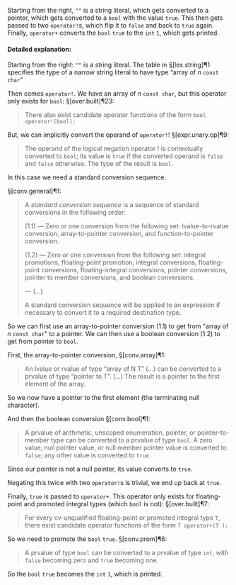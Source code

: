 Starting from the right, `""` is a string literal, which gets converted to a pointer, which gets converted to a `bool` with the value `true`. This then gets passed to two `operator!`s, which flip it to `false` and back to `true` again. Finally, `operator+` converts the `bool` `true` to the `int`  `1`, which gets printed.

#### Detailed explanation:

Starting from the right:
`""` is a string literal. The table in §[lex.string]¶1 specifies the type of a narrow string literal to have type “array of _n_ `const char`”

Then comes `operator!`. We have an array of _n_ `const char`, but  this operator only exists for `bool`: §[over.built]¶23:
> There also exist candidate operator functions of the form
>     `bool    operator!(bool);`

But, we can implicitly convert the operand of `operator!`! §[expr.unary.op]¶9: 
> The operand of the logical negation operator ! is contextually converted to `bool`; its value is `true` if the converted operand is `false` and `false` otherwise. The type of the result is `bool`.

In this case we need a standard conversion sequence. 

§[conv.general]¶1:
> A _standard conversion sequence_ is a sequence of standard conversions in the following order:
>
> (1.1) — Zero or one conversion from the following set: lvalue-to-rvalue conversion, array-to-pointer conversion, and function-to-pointer conversion.
>
> (1.2) — Zero or one conversion from the following set: integral promotions, floating-point promotion, integral conversions, floating-point conversions, floating-integral conversions, pointer conversions, pointer to member conversions, and boolean conversions.
>
> — (...)
>
> A standard conversion sequence will be applied to an expression if necessary to convert it to a required destination type.

So we can first use an array-to-pointer conversion (1.1) to get from "array of _n_ `const char`" to a pointer. We can then use a boolean conversion (1.2) to get from pointer to `bool`.

First, the array-to-pointer conversion, §[conv.array]¶1:
> An lvalue or rvalue of type “array of N T” (...) can be converted to a prvalue of type “pointer to T”. (...) The result is a pointer to the first element of the array.

So we now have a pointer to the first element (the terminating null character).

And then the boolean conversion §[conv.bool]¶1:
> A prvalue of arithmetic, unscoped enumeration, pointer, or pointer-to-member type can be converted to a prvalue of type `bool`. A zero value, null pointer value, or null member pointer value is converted to `false`; any other value is converted to `true`.

Since our pointer is not a null pointer, its value converts to `true`.

Negating this twice with two `operator!`s is trivial, we end up back at `true`.

Finally, `true` is passed to `operator+`. This operator only exists for floating-point and promoted integral types (which `bool` is not): §[over.built]¶7:
> For every cv-unqualified floating-point or promoted integral type `T`, there exist candidate operator functions of the form
> `T operator+(T );`

So we need to promote the `bool` `true`. §[conv.prom]¶6:
> A prvalue of type `bool` can be converted to a prvalue of type `int`, with `false` becoming zero and `true` becoming one. 

So the `bool` `true` becomes the `int` `1`, which is printed.